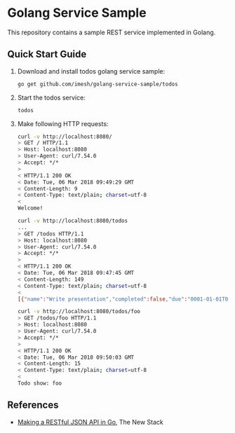 # Golang Service Sample

This repository contains a sample REST service implemented in Golang.

## Quick Start Guide

1. Download and install todos golang service sample:

   ```bash
   go get github.com/imesh/golang-service-sample/todos
   ```

2. Start the todos service:

   ```bash
   todos
   ```

3. Make following HTTP requests:

   ```bash
   curl -v http://localhost:8080/
   > GET / HTTP/1.1
   > Host: localhost:8080
   > User-Agent: curl/7.54.0
   > Accept: */*
   >
   < HTTP/1.1 200 OK
   < Date: Tue, 06 Mar 2018 09:49:29 GMT
   < Content-Length: 9
   < Content-Type: text/plain; charset=utf-8
   <
   Welcome!
   ```

   ```bash
   curl -v http://localhost:8080/todos
   ...
   > GET /todos HTTP/1.1
   > Host: localhost:8080
   > User-Agent: curl/7.54.0
   > Accept: */*
   >
   < HTTP/1.1 200 OK
   < Date: Tue, 06 Mar 2018 09:47:45 GMT
   < Content-Length: 149
   < Content-Type: text/plain; charset=utf-8
   <
   [{"name":"Write presentation","completed":false,"due":"0001-01-01T00:00:00Z"},{"name":"Host meetup","completed":false,"due":"0001-01-01T00:00:00Z"}]
   ```

   ```bash
   curl -v http://localhost:8080/todos/foo
   > GET /todos/foo HTTP/1.1
   > Host: localhost:8080
   > User-Agent: curl/7.54.0
   > Accept: */*
   >
   < HTTP/1.1 200 OK
   < Date: Tue, 06 Mar 2018 09:50:03 GMT
   < Content-Length: 15
   < Content-Type: text/plain; charset=utf-8
   <
   Todo show: foo
   ```

## References

- [Making a RESTful JSON API in Go](https://thenewstack.io/make-a-restful-json-api-go/), The New Stack
